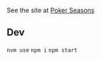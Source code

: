 See the site at <a href="https://relaxed-lamarr-acb28f.netlify.app/" target="_blank">Poker Seasons</a>

## Dev

`nvm use`
`npm i`
`npm start`
